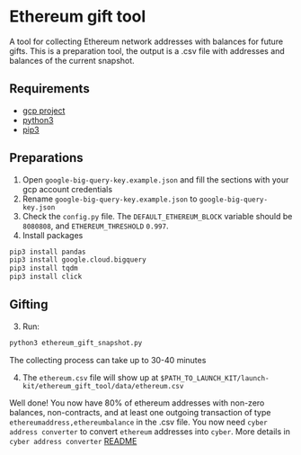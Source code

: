 # Ethereum gift tool

A tool for collecting Ethereum network addresses with balances for future gifts. This is a preparation tool, the output is a .csv file with addresses and balances of the current snapshot.

## Requirements
- [gcp project](https://cloud.google.com/resource-manager/docs/creating-managing-projects)
- [python3](https://realpython.com/installing-python/)
- [pip3](https://stackoverflow.com/questions/6587507/how-to-install-pip-with-python-3)

## Preparations

1. Open `google-big-query-key.example.json` and fill the sections with your gcp account credentials
2. Rename `google-big-query-key.example.json` to `google-big-query-key.json`
3. Check the `config.py` file. The `DEFAULT_ETHEREUM_BLOCK` variable should be  `8080808`, and `ETHEREUM_THRESHOLD` `0.997`. 
4. Install packages
 ```bash
 pip3 install pandas
 pip3 install google.cloud.bigquery
 pip3 install tqdm
 pip3 install click
 ```

## Gifting

3. Run:

```bash
python3 ethereum_gift_snapshot.py
```
The collecting process can take up to 30-40 minutes

4. The `ethereum.csv` file will show up at `$PATH_TO_LAUNCH_KIT/launch-kit/ethereum_gift_tool/data/ethereum.csv`

Well done! 
You now have 80% of ethereum addresses with non-zero balances, non-contracts, and at least one outgoing transaction of type `ethereumaddress,ethereumbalance` in the .csv file. You now need `cyber address converter` to convert `ethereum` addresses into `cyber`. More details in `cyber address converter` [README](../cyber_address_converter/README.md)
